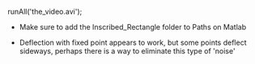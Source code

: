 runAll('the_video.avi');

* Make sure to add the Inscribed_Rectangle folder to Paths on Matlab

* Deflection with fixed point appears to work, but some points deflect sideways, perhaps there is a way to eliminate this type of 'noise'